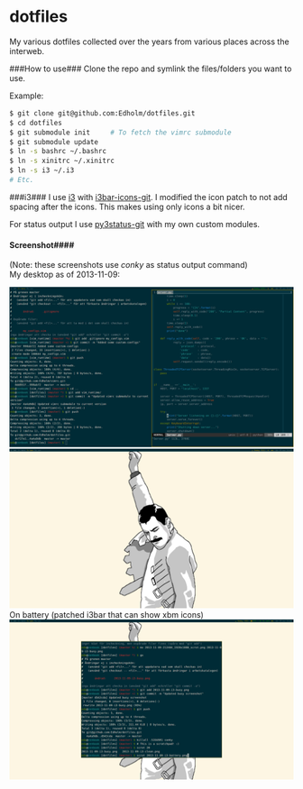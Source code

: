 dotfiles
========
My various dotfiles collected over the years from various places across the interweb.

###How to use###
Clone the repo and symlink the files/folders you want to use.

Example:

 ```bash
$ git clone git@github.com:Edholm/dotfiles.git  
$ cd dotfiles  
$ git submodule init     # To fetch the vimrc submodule
$ git submodule update
$ ln -s bashrc ~/.bashrc
$ ln -s xinitrc ~/.xinitrc
$ ln -s i3 ~/.i3
# Etc.
```

###i3###
I use [i3](https://www.archlinux.org/packages/community/x86_64/i3-wm/) with [i3bar-icons-git](https://aur.archlinux.org/packages/i3bar-icons-git/). 
I modified the icon patch to not add spacing after the icons. This makes using only icons a bit nicer.

For status output I use [py3status-git](https://aur.archlinux.org/packages/py3status-git/) with my own custom modules.
#### Screenshot####
(Note: these screenshots use _conky_ as status output command)  
My desktop as of 2013-11-09:

![i3, urxvt and custom conkyrc as status feeder](2013-11-09-i3-busy.png "Busy")
![Clean desktop](2013-11-09-i3-clean.png "Clean")
On battery (patched i3bar that can show xbm icons)
![On battery](2013-11-09-i3-battery.png "On battery")


